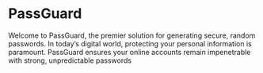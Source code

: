 # PassGuard
Welcome to PassGuard, the premier solution for generating secure, random passwords. In today’s digital world, protecting your personal information is paramount. PassGuard ensures your online accounts remain impenetrable with strong, unpredictable passwords
